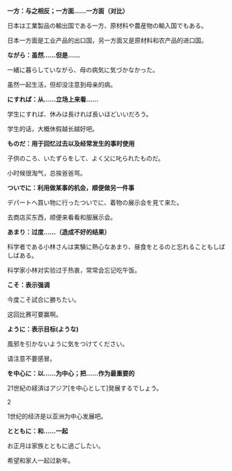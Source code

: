 **一方：与之相反；一方面……一方面（对比）**

日本は工業製品の輸出国である一方、原材料や農産物の輸入国でもある。

日本一方面是工业产品的出口国，另一方面又是原材料和农产品的进口国。

**ながら：虽然……但是……**

一緒に暮らしていながら、母の病気に気づかなかった。

虽然一起生活，但却没注意到母亲的病。

**にすれば：从……立场上来看……** 

学生にすれば、休みは長ければ長いほどいいだろう。

学生的话，大概休假越长越好吧。

**ものだ：用于回忆过去以及经常发生的事时使用**

子供のころ、いたずらをして、よく父に叱られたものだ。

小时候很淘气，总挨爸爸骂。

**ついでに：利用做某事的机会，顺便做另一件事**

デパートへ買い物に行ったついでに、着物の展示会を見て来た。

去商店买东西，顺便来看看和服展示会。

**あまり：过度……（造成不好的结果）**

科学者である小林さんは実験に熱心なあまり、昼食をとるのと忘れることもしばしばある。

科学家小林对实验过于热衷，常常会忘记吃午饭。

**こそ：表示强调**

今度こそ試合に勝ちたい。

这回比赛可要赢啊。

**ように：表示目标(ような)**

風邪を引かないように気をつけてください。

请注意不要感冒。

**を中心に：以……为中心；把……作为最重要的**

21世紀の経済はアジア[を中心として]発展するでしょう。

2

1世纪的经济是以亚洲为中心发展吧。

**とともに：和……一起**

お正月は家族とともに過ごしたい。

希望和家人一起过新年。